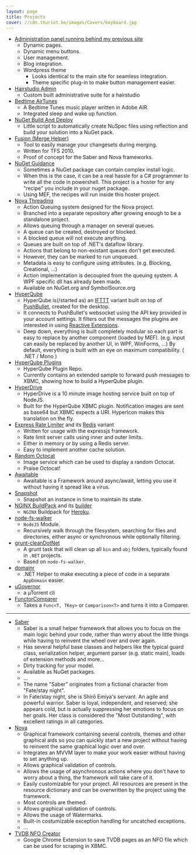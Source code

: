 ```yaml
---
layout: page
title: Projects
cover: //cdn.thuriot.be/images/Covers/keyboard.jpg
---
```


* [Administration panel running behind my previous site](/thuriot-be/)
	* Dynamic pages.
	* Dynamic menu buttons.
	* User management.
	* Blog integration.
	* Wordpress theme
		* Looks identical to the main site for seamless integration.
		* Theme specific plug-in to make button management easier. 
* [Hairstudio Admin](/hairstudio-admin)
	* Custom built administrative suite for a hairstudio
* [Bedtime AirTunes](/airtunes)
	* A Bedtime Tunes music player written in Adobe AIR.
	* Integrated sleep and wake up function.    
* [NuGet Build And Deploy](/nuget-build-and-deploy)
	* Little script to automatically create NuSpec files using reflection and build your solution into a NuGet pack.
* [Fusion (Merge Helper)](https://github.com/StevenThuriot/Fusion)
	* Tool to easily manage your changesets during merging.
	* Written for TFS 2010.
	* Proof of concept for the Saber and Nova frameworks.
* [NuGet Guidance](https://github.com/StevenThuriot/NuGet-Guidance)
	* Sometimes a NuGet package can contain complex install logic.
	* When this is the case, it can be a real hassle for a C# programmer to write all the code in powershell. This project is a hoster for any "recipe" you include in your nuget package.
	* Using MEF, the recipes will run inside this hoster project.    
* [Nova Threading](https://github.com/StevenThuriot/Nova.Threading)
	* Action Queuing system designed for the Nova project.
	* Branched into a separate repository after growing enough to be a standalone project.
	* Allows queuing through a manager on several queues.
	* A queue can be created, destroyed or blocked.
	* A blocked queue will not execute anything.
	* Queues are built on top of .NET's dataflow library.
	* Actions that belong to non-existant queues don't get executed.
	* However, they can be marked to run unqueued.
	* Metadata is easy to configure using attributes. (e.g. Blocking, Creational, ...)
	* Action implementation is decoupled from the queuing system. A WPF specific dll has already been made.
	* Available on NuGet.org and SymbolSource.org
* [HyperQube](https://github.com/StevenThuriot/HyperQube)
	* HyperQube is(/started as) an [IFTTT](https://ifttt.com) variant built on top of [PushBullet](https://pushbullet.com), created for the desktop.
	* It connects to PushBullet's websocket using the API key provided in your account settings. It filters out the messages the plugins are interested in using [Reactive Extensions](https://github.com/Reactive-Extensions).
	* Deep down, everything is built completely modular so each part is easy to replace by another component (loaded by MEF). (e.g. input can easily be replaced by another UI, in WPF, WinForms, ...) By default, everything is built with an eye on maximum compatibility. ( .NET / Mono )    
* [HyperQube Plugins](https://github.com/StevenThuriot/HyperQube-Plugins)
	* HyperQube Plugin Repo.
	* Currently contains an extended sample to forward push messages to XBMC, showing how to build a HyperQube plugin.    
* [HyperDrive](https://github.com/StevenThuriot/HyperDrive)
	* HyperDrive is a 10 minute image hosting service built on top of NodeJS.
	* Built for the HyperQube XBMC plugin. Notification images are sent as base64 but XBMC expects a URI. HyperIcon makes this translation on the fly.
* [Express Rate Limiter](https://github.com/StevenThuriot/express-rate-limiter) and its [Redis](https://github.com/StevenThuriot/express-rate-limiter-redis) variant
	* Written for usage with the expressjs framework.
    * Rate limit server calls using inner and outer limits.
    * Either in memory or by using a Redis server.
    * Easy to implement another cache solution.
* [Random Octocat](https://github.com/StevenThuriot/Random-Octocat)
	* Image service which can be used to display a random Octocat.
    * Praise Octocat!
* [Awaitable](https://github.com/StevenThuriot/Awaitable)
	* Awaitable is a Framework around async/await, letting you use it without having it spread like a virus.
* [Snapshot](https://github.com/StevenThuriot/Snapshot)
	* Snapshot an instance in time to maintain its state.
* [NGINX BuildPack](https://github.com/StevenThuriot/heroku-buildpack-nginx) and its [builder](https://github.com/StevenThuriot/heroku-nginx-builder)
	* `NGINX` Buildpack for [Heroku](http://www.heroku.com).
* [node-fs-walker](https://github.com/StevenThuriot/node-fs-walker)
	* `NodeJS` Module.
	* Recursively walk through the filesystem, searching for files and directories, either async or synchronous while optionally filtering. 
* [grunt-cleanDotNet](https://github.com/StevenThuriot/grunt-cleanDotNet)
	* A grunt task that will clean up all `bin` and `obj` folders, typically found in `.NET` projects.
    * Based on `node-fs-walker`.
* [domainr](https://github.com/StevenThuriot/domainr)
	* .NET Helper to make executing a piece of code in a separate `AppDomain` easier.
* [uGovernor](https://github.com/StevenThuriot/uGovernor)
	* a µTorrent cli
* [FunctorComparer](https://github.com/StevenThuriot/FunctorComparer)
	* Takes a `Func<T, TKey>` or `Comparison<T>` and turns it into a Comparer.

----------

* [Saber](https://github.com/StevenThuriot/Saber)
	* Saber is a small helper framework that allows you to focus on the main logic behind your code, rather than worry about the little things while having to reinvent the wheel over and over again.
	* Has several helpful base classes and helpers like the typical guard class, serialization helper, argument parser (e.g. static main), loads of extension methods and more...
	* Dirty tracking for your model.
	* Available as NuGet packages.
	* ...
	* The name "Saber" originates from a fictional character from "Fate/stay night".
	* In Fate/stay night, she is Shirō Emiya's servant. An agile and powerful warrior. Saber is loyal, independent, and reserved; she appears cold, but is actually suppressing her emotions to focus on her goals. Her class is considered the "Most Outstanding", with excellent ratings in all categories.
* [Nova](https://github.com/StevenThuriot/Nova)
	* Graphical framework containing several controls, themes and other graphical aids so you can quickly start a new project without having to reinvent the same graphical logic over and over.
	* Integrates an MVVM layer to make your work easier without having to set anything up.
	* Allows graphical validation of controls.
	* Allows the usage of asynchronous actions where you don't have to worry about a thing, the framework will take care of it.
	* Easily customizable for your project. All resources are present in the resource dictionary and can be overwritten by the project using the framework.
	* Most controls are themed.
	* Allows graphical validation of controls.
	* Allows the usage of Watermarks.
	* Built-in costumizable exception handling for uncatched exceptions.
	* ...
* [TVDB NFO Creator](https://github.com/StevenThuriot/TVDB-NFO-Creator)
	* Google Chrome Extension to save TVDB pages as an NFO file which can be used for scraping in XBMC.

